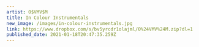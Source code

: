 ```yaml
---
artist: O$VMV$M
title: In Colour Instrumentals
new_image: /images/in-colour-instrumentals.jpg
link: https://www.dropbox.com/s/bv5yrcdr1olajml/O%24VMV%24M.zip?dl=1
published_date: 2021-01-18T20:47:35.259Z
---
```

